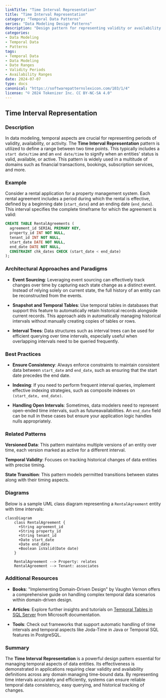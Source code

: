 ```yaml
---
linkTitle: "Time Interval Representation"
title: "Time Interval Representation"
category: "Temporal Data Patterns"
series: "Data Modeling Design Patterns"
description: "Design pattern for representing validity or availability using time intervals."
categories:
- Data Modeling
- Temporal Data
- Patterns
tags:
- Temporal Data
- Data Modeling
- Date Ranges
- Validity Periods
- Availability Ranges
date: 2024-07-07
type: docs
canonical: "https://softwarepatternslexicon.com/103/1/4"
license: "© 2024 Tokenizer Inc. CC BY-NC-SA 4.0"
---
```


## Time Interval Representation

### Description

In data modeling, temporal aspects are crucial for representing periods of validity, availability, or activity. The **Time Interval Representation** pattern is utilized to define a range between two time points. This typically includes a `start date/time` and an `end date/time` to signify when an entities' status is valid, available, or active. This pattern is widely used in a multitude of domains such as financial transactions, bookings, subscription services, and more. 

### Example

Consider a rental application for a property management system. Each rental agreement includes a period during which the rental is effective, defined by a beginning date (`start_date`) and an ending date (`end_date`). This interval specifies the complete timeframe for which the agreement is valid:

```sql
CREATE TABLE RentalAgreements (
  agreement_id SERIAL PRIMARY KEY,
  property_id INT NOT NULL,
  tenant_id INT NOT NULL,
  start_date DATE NOT NULL,
  end_date DATE NOT NULL,
  CONSTRAINT chk_dates CHECK (start_date < end_date)
);
```

### Architectural Approaches and Paradigms

- **Event Sourcing**: Leveraging event sourcing can effectively track changes over time by capturing each state change as a distinct event. Instead of relying solely on current state, the full history of an entity can be reconstructed from the events.
  
- **Snapshot and Temporal Tables**: Use temporal tables in databases that support this feature to automatically retain historical records alongside current records. This approach aids in automatically managing historical intervals without manually creating copies of tables or rows.

- **Interval Trees**: Data structures such as interval trees can be used for efficient querying over time intervals, especially useful when overlapping intervals need to be queried frequently.

### Best Practices

- **Ensure Consistency**: Always enforce constraints to maintain consistent data between `start_date` and `end_date`, such as ensuring that the start date precedes the end date.

- **Indexing**: If you need to perform frequent interval queries, implement effective indexing strategies, such as composite indexes on `(start_date, end_date)`.

- **Handling Open Intervals**: Sometimes, data modelers need to represent open-ended time intervals, such as futureavailabilities. An `end_date` field can be null in these cases but ensure your application logic handles nulls appropriately.

### Related Patterns

**Versioned Data**: This pattern maintains multiple versions of an entity over time, each version marked as active for a different interval.

**Temporal Validity**: Focuses on tracking historical changes of data entities with precise timing.

**State Transition**: This pattern models permitted transitions between states along with their timing aspects.

### Diagrams

Below is a sample UML class diagram representing a `RentalAgreement` entity with time intervals:

```mermaid
classDiagram
    class RentalAgreement {
      +String agreement_id
      +String property_id
      +String tenant_id
      +Date start_date
      +Date end_date
      +Boolean isValid(Date date)
    }
    
    RentalAgreement --> Property: relates
    RentalAgreement --> Tenant: associates
```

### Additional Resources

- **Books**: "Implementing Domain-Driven Design" by Vaughn Vernon offers a comprehensive guide on handling complex temporal data scenarios within domain-driven design.
  
- **Articles**: Explore further insights and tutorials on [Temporal Tables in SQL Server](https://docs.microsoft.com/en-us/sql/relational-databases/tables/temporal-tables) from Microsoft documentation.

- **Tools**: Check out frameworks that support automatic handling of time intervals and temporal aspects like Joda-Time in Java or Temporal SQL features in PostgreSQL.

### Summary

The **Time Interval Representation** is a powerful design pattern essential for managing temporal aspects of data entities. Its effectiveness is demonstrated in applications requiring clear validity and availability definitions across any domain managing time-bound data. By representing time intervals accurately and efficiently, systems can ensure reliable temporal data consistency, easy querying, and historical tracking of changes.

